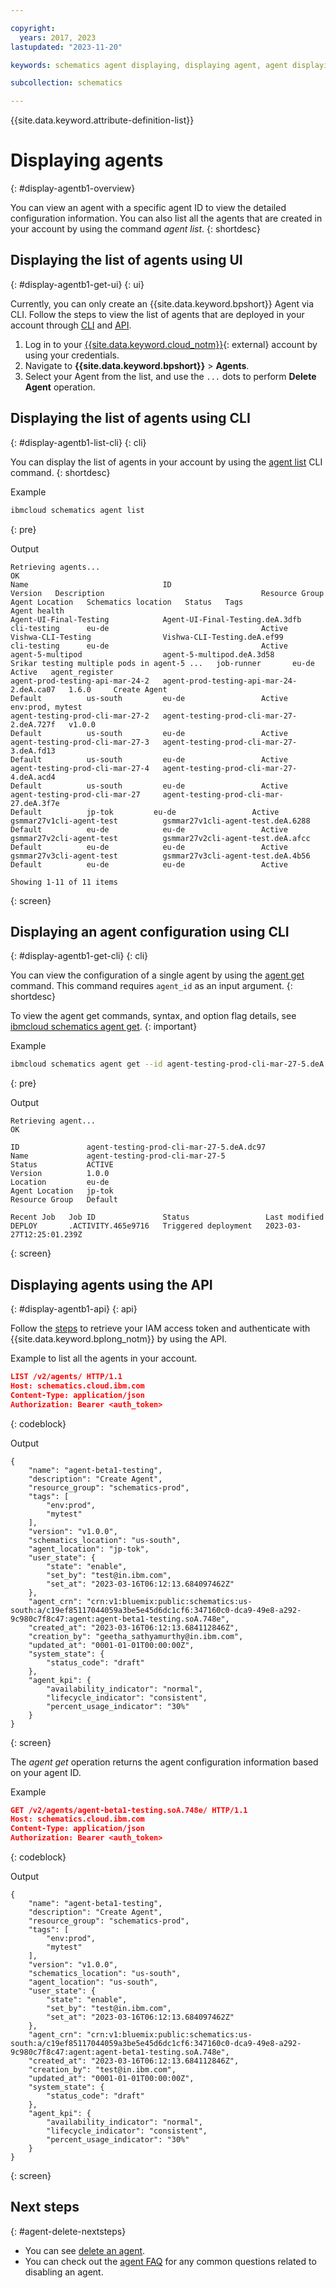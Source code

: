 ```yaml
---

copyright:
  years: 2017, 2023
lastupdated: "2023-11-20"

keywords: schematics agent displaying, displaying agent, agent displaying, command-line, api, ui

subcollection: schematics

---
```


{{site.data.keyword.attribute-definition-list}}

# Displaying agents
{: #display-agentb1-overview}

You can view an agent with a specific agent ID to view the detailed configuration information. You can also list all the agents that are created in your account by using the command _agent list_.
{: shortdesc}

## Displaying the list of agents using UI
{: #display-agentb1-get-ui}
{: ui}

Currently, you can only create an {{site.data.keyword.bpshort}} Agent via CLI. Follow the steps to view the list of agents that are deployed in your account through [CLI](/docs/schematics?topic=schematics-deploy-agent-overview&interface=cli) and [API](/apidocs/schematics/schematics#create-agent-data).

   1. Log in to your [{{site.data.keyword.cloud_notm}}](https://cloud.ibm.com/){: external} account by using your credentials.
   2. Navigate to **{{site.data.keyword.bpshort}}** > **Agents**.
   3. Select your Agent from the list, and use the `...` dots to perform **Delete Agent** operation.

## Displaying the list of agents using CLI
{: #display-agentb1-list-cli}
{: cli}

You can display the list of agents in your account by using the [agent list](/docs/schematics?topic=schematics-schematics-cli-reference#schematics-agent-list) CLI command.
{: shortdesc}

Example

```sh
ibmcloud schematics agent list
```
{: pre}

Output

```text
Retrieving agents...
OK
Name                              ID                                         Version   Description                                   Resource Group   Agent Location   Schematics location   Status   Tags               Agent health   
Agent-UI-Final-Testing            Agent-UI-Final-Testing.deA.3dfb                                                                    cli-testing      eu-de                                  Active                         
Vishwa-CLI-Testing                Vishwa-CLI-Testing.deA.ef99                                                                        cli-testing      eu-de                                  Active                         
agent-5-multipod                  agent-5-multipod.deA.3d58                            Srikar testing multiple pods in agent-5 ...   job-runner       eu-de                                  Active   agent_register        
agent-prod-testing-api-mar-24-2   agent-prod-testing-api-mar-24-2.deA.ca07   1.6.0     Create Agent                                  Default          us-south         eu-de                 Active   env:prod, mytest      
agent-testing-prod-cli-mar-27-2   agent-testing-prod-cli-mar-27-2.deA.727f   v1.0.0                                                  Default          us-south         eu-de                 Active                         
agent-testing-prod-cli-mar-27-3   agent-testing-prod-cli-mar-27-3.deA.fd13                                                           Default          us-south         eu-de                 Active                         
agent-testing-prod-cli-mar-27-4   agent-testing-prod-cli-mar-27-4.deA.acd4                                                           Default          us-south         eu-de                 Active                         
agent-testing-prod-cli-mar-27     agent-testing-prod-cli-mar-27.deA.3f7e                                                             Default          jp-tok         eu-de                 Active                         
gsmmar27v1cli-agent-test          gsmmar27v1cli-agent-test.deA.6288                                                                  Default          eu-de            eu-de                 Active                         
gsmmar27v2cli-agent-test          gsmmar27v2cli-agent-test.deA.afcc                                                                  Default          eu-de            eu-de                 Active                         
gsmmar27v3cli-agent-test          gsmmar27v3cli-agent-test.deA.4b56                                                                  Default          eu-de            eu-de                 Active                         
                                  
Showing 1-11 of 11 items
```
{: screen}

## Displaying an agent configuration using CLI
{: #display-agentb1-get-cli}
{: cli}

You can view the configuration of a single agent by using the [agent get](/docs/schematics?topic=schematics-schematics-cli-reference#schematics-agent-get) command. This command requires `agent_id` as an input argument.
{: shortdesc}

To view the agent get commands, syntax, and option flag details, see [ibmcloud schematics agent get](/docs/schematics?topic=schematics-schematics-cli-reference&interface=cli#schematics-agent-get).
{: important}

Example

```sh
ibmcloud schematics agent get --id agent-testing-prod-cli-mar-27-5.deA.dc97 
```
{: pre}

Output

```text
Retrieving agent...
OK
                    
ID               agent-testing-prod-cli-mar-27-5.deA.dc97   
Name             agent-testing-prod-cli-mar-27-5   
Status           ACTIVE   
Version          1.0.0   
Location         eu-de   
Agent Location   jp-tok   
Resource Group   Default   
                 
Recent Job   Job ID               Status                 Last modified   
DEPLOY       .ACTIVITY.465e9716   Triggered deployment   2023-03-27T12:25:01.239Z 
```
{: screen}

## Displaying agents using the API
{: #display-agentb1-api}
{: api}

Follow the [steps](/docs/schematics?topic=schematics-setup-api#cs_api) to retrieve your IAM access token and authenticate with {{site.data.keyword.bplong_notm}} by using the API. 

Example to list all the agents in your account.

```json
LIST /v2/agents/ HTTP/1.1
Host: schematics.cloud.ibm.com
Content-Type: application/json
Authorization: Bearer <auth_token>

```
{: codeblock}

Output

```text
{
    "name": "agent-beta1-testing",
    "description": "Create Agent",
    "resource_group": "schematics-prod",
    "tags": [
        "env:prod",
        "mytest"
    ],
    "version": "v1.0.0",
    "schematics_location": "us-south",
    "agent_location": "jp-tok",
    "user_state": {
        "state": "enable",
        "set_by": "test@in.ibm.com",
        "set_at": "2023-03-16T06:12:13.684097462Z"
    },
    "agent_crn": "crn:v1:bluemix:public:schematics:us-south:a/c19ef85117044059a3be5e45d6dc1cf6:347160c0-dca9-49e8-a292-9c980c7f8c47:agent:agent-beta1-testing.soA.748e",
    "created_at": "2023-03-16T06:12:13.684112846Z",
    "creation_by": "geetha_sathyamurthy@in.ibm.com",
    "updated_at": "0001-01-01T00:00:00Z",
    "system_state": {
        "status_code": "draft"
    },
    "agent_kpi": {
        "availability_indicator": "normal",
        "lifecycle_indicator": "consistent",
        "percent_usage_indicator": "30%"
    }
}
```
{: screen}

The _agent get_ operation returns the agent configuration information based on your agent ID.

Example

```json
GET /v2/agents/agent-beta1-testing.soA.748e/ HTTP/1.1
Host: schematics.cloud.ibm.com
Content-Type: application/json
Authorization: Bearer <auth_token>

```
{: codeblock}

Output

```text
{
    "name": "agent-beta1-testing",
    "description": "Create Agent",
    "resource_group": "schematics-prod",
    "tags": [
        "env:prod",
        "mytest"
    ],
    "version": "v1.0.0",
    "schematics_location": "us-south",
    "agent_location": "us-south",
    "user_state": {
        "state": "enable",
        "set_by": "test@in.ibm.com",
        "set_at": "2023-03-16T06:12:13.684097462Z"
    },
    "agent_crn": "crn:v1:bluemix:public:schematics:us-south:a/c19ef85117044059a3be5e45d6dc1cf6:347160c0-dca9-49e8-a292-9c980c7f8c47:agent:agent-beta1-testing.soA.748e",
    "created_at": "2023-03-16T06:12:13.684112846Z",
    "creation_by": "test@in.ibm.com",
    "updated_at": "0001-01-01T00:00:00Z",
    "system_state": {
        "status_code": "draft"
    },
    "agent_kpi": {
        "availability_indicator": "normal",
        "lifecycle_indicator": "consistent",
        "percent_usage_indicator": "30%"
    }
}
```
{: screen}

## Next steps
{: #agent-delete-nextsteps}

- You can see [delete an agent](/docs/schematics?topic=schematics-delete-agent-overview).
- You can check out the [agent FAQ](/docs/schematics?topic=schematics-faqs-agent) for any common questions related to disabling an agent.
